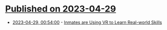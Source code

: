 # [Published on 2023-04-29](index.md)

* [2023-04-29, 00:54:00](https://soylentnews.org/article.pl?sid=23/04/28/1144214&from=rss) - [Inmates are Using VR to Learn Real-world Skills](https://soylentnews.org/article.pl?sid=23/04/28/1144214&from=rss)
